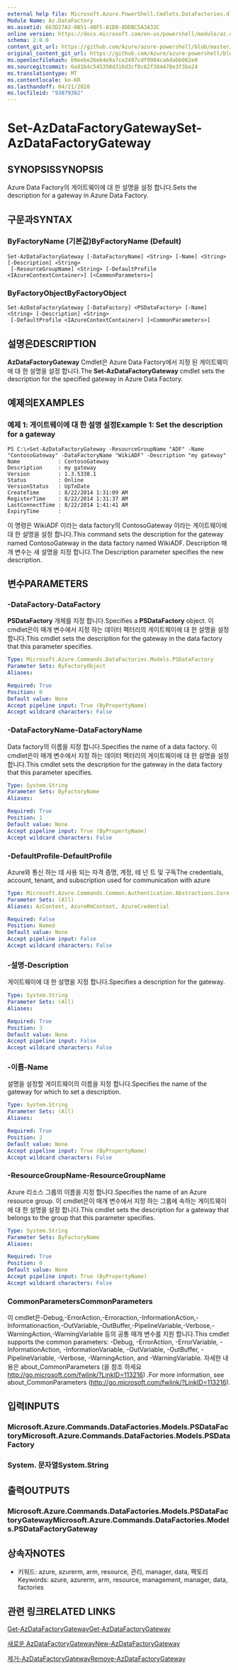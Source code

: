 ```yaml
---
external help file: Microsoft.Azure.PowerShell.Cmdlets.DataFactories.dll-Help.xml
Module Name: Az.DataFactory
ms.assetid: 663D27A3-0B51-48F5-81D0-8DDBC5A3A33C
online version: https://docs.microsoft.com/en-us/powershell/module/az.datafactory/set-azdatafactorygateway
schema: 2.0.0
content_git_url: https://github.com/Azure/azure-powershell/blob/master/src/DataFactory/DataFactoryV2/help/Set-AzDataFactoryGateway.md
original_content_git_url: https://github.com/Azure/azure-powershell/blob/master/src/DataFactory/DataFactoryV2/help/Set-AzDataFactoryGateway.md
ms.openlocfilehash: b9eebe26e64e9a7ce2497cdf9984ca6dabb062e0
ms.sourcegitcommit: 6a91b4c545350d316d3cf8c62f384478e3f3ba24
ms.translationtype: MT
ms.contentlocale: ko-KR
ms.lasthandoff: 04/21/2020
ms.locfileid: "93879382"
---
```

# <span data-ttu-id="99aa0-101">Set-AzDataFactoryGateway</span><span class="sxs-lookup"><span data-stu-id="99aa0-101">Set-AzDataFactoryGateway</span></span>

## <span data-ttu-id="99aa0-102">SYNOPSIS</span><span class="sxs-lookup"><span data-stu-id="99aa0-102">SYNOPSIS</span></span>
<span data-ttu-id="99aa0-103">Azure Data Factory의 게이트웨이에 대 한 설명을 설정 합니다.</span><span class="sxs-lookup"><span data-stu-id="99aa0-103">Sets the description for a gateway in Azure Data Factory.</span></span>

## <span data-ttu-id="99aa0-104">구문과</span><span class="sxs-lookup"><span data-stu-id="99aa0-104">SYNTAX</span></span>

### <span data-ttu-id="99aa0-105">ByFactoryName (기본값)</span><span class="sxs-lookup"><span data-stu-id="99aa0-105">ByFactoryName (Default)</span></span>
```
Set-AzDataFactoryGateway [-DataFactoryName] <String> [-Name] <String> [-Description] <String>
 [-ResourceGroupName] <String> [-DefaultProfile <IAzureContextContainer>] [<CommonParameters>]
```

### <span data-ttu-id="99aa0-106">ByFactoryObject</span><span class="sxs-lookup"><span data-stu-id="99aa0-106">ByFactoryObject</span></span>
```
Set-AzDataFactoryGateway [-DataFactory] <PSDataFactory> [-Name] <String> [-Description] <String>
 [-DefaultProfile <IAzureContextContainer>] [<CommonParameters>]
```

## <span data-ttu-id="99aa0-107">설명은</span><span class="sxs-lookup"><span data-stu-id="99aa0-107">DESCRIPTION</span></span>
<span data-ttu-id="99aa0-108">**AzDataFactoryGateway** Cmdlet은 Azure Data Factory에서 지정 된 게이트웨이에 대 한 설명을 설정 합니다.</span><span class="sxs-lookup"><span data-stu-id="99aa0-108">The **Set-AzDataFactoryGateway** cmdlet sets the description for the specified gateway in Azure Data Factory.</span></span>

## <span data-ttu-id="99aa0-109">예제의</span><span class="sxs-lookup"><span data-stu-id="99aa0-109">EXAMPLES</span></span>

### <span data-ttu-id="99aa0-110">예제 1: 게이트웨이에 대 한 설명 설정</span><span class="sxs-lookup"><span data-stu-id="99aa0-110">Example 1: Set the description for a gateway</span></span>
```
PS C:\>Set-AzDataFactoryGateway -ResourceGroupName "ADF" -Name "ContosoGateway" -DataFactoryName "WikiADF" -Description "my gateway"
Name            : ContosoGateway
Description     : my gateway
Version         : 1.3.5338.1
Status          : Online
VersionStatus   : UpToDate
CreateTime      : 8/22/2014 1:31:09 AM
RegisterTime    : 8/22/2014 1:31:37 AM
LastConnectTime : 8/22/2014 1:41:41 AM
ExpiryTime      :
```

<span data-ttu-id="99aa0-111">이 명령은 WikiADF 이라는 data factory의 ContosoGateway 이라는 게이트웨이에 대 한 설명을 설정 합니다.</span><span class="sxs-lookup"><span data-stu-id="99aa0-111">This command sets the description for the gateway named ContosoGateway in the data factory named WikiADF.</span></span>
<span data-ttu-id="99aa0-112">Description 매개 변수는 새 설명을 지정 합니다.</span><span class="sxs-lookup"><span data-stu-id="99aa0-112">The Description parameter specifies the new description.</span></span>

## <span data-ttu-id="99aa0-113">변수</span><span class="sxs-lookup"><span data-stu-id="99aa0-113">PARAMETERS</span></span>

### <span data-ttu-id="99aa0-114">-DataFactory</span><span class="sxs-lookup"><span data-stu-id="99aa0-114">-DataFactory</span></span>
<span data-ttu-id="99aa0-115">**PSDataFactory** 개체를 지정 합니다.</span><span class="sxs-lookup"><span data-stu-id="99aa0-115">Specifies a **PSDataFactory** object.</span></span>
<span data-ttu-id="99aa0-116">이 cmdlet은이 매개 변수에서 지정 하는 데이터 팩터리의 게이트웨이에 대 한 설명을 설정 합니다.</span><span class="sxs-lookup"><span data-stu-id="99aa0-116">This cmdlet sets the description for the gateway in the data factory that this parameter specifies.</span></span>

```yaml
Type: Microsoft.Azure.Commands.DataFactories.Models.PSDataFactory
Parameter Sets: ByFactoryObject
Aliases:

Required: True
Position: 0
Default value: None
Accept pipeline input: True (ByPropertyName)
Accept wildcard characters: False
```

### <span data-ttu-id="99aa0-117">-DataFactoryName</span><span class="sxs-lookup"><span data-stu-id="99aa0-117">-DataFactoryName</span></span>
<span data-ttu-id="99aa0-118">Data factory의 이름을 지정 합니다.</span><span class="sxs-lookup"><span data-stu-id="99aa0-118">Specifies the name of a data factory.</span></span>
<span data-ttu-id="99aa0-119">이 cmdlet은이 매개 변수에서 지정 하는 데이터 팩터리의 게이트웨이에 대 한 설명을 설정 합니다.</span><span class="sxs-lookup"><span data-stu-id="99aa0-119">This cmdlet sets the description for the gateway in the data factory that this parameter specifies.</span></span>

```yaml
Type: System.String
Parameter Sets: ByFactoryName
Aliases:

Required: True
Position: 1
Default value: None
Accept pipeline input: True (ByPropertyName)
Accept wildcard characters: False
```

### <span data-ttu-id="99aa0-120">-DefaultProfile</span><span class="sxs-lookup"><span data-stu-id="99aa0-120">-DefaultProfile</span></span>
<span data-ttu-id="99aa0-121">Azure와 통신 하는 데 사용 되는 자격 증명, 계정, 테 넌 트 및 구독</span><span class="sxs-lookup"><span data-stu-id="99aa0-121">The credentials, account, tenant, and subscription used for communication with azure</span></span>

```yaml
Type: Microsoft.Azure.Commands.Common.Authentication.Abstractions.Core.IAzureContextContainer
Parameter Sets: (All)
Aliases: AzContext, AzureRmContext, AzureCredential

Required: False
Position: Named
Default value: None
Accept pipeline input: False
Accept wildcard characters: False
```

### <span data-ttu-id="99aa0-122">-설명</span><span class="sxs-lookup"><span data-stu-id="99aa0-122">-Description</span></span>
<span data-ttu-id="99aa0-123">게이트웨이에 대 한 설명을 지정 합니다.</span><span class="sxs-lookup"><span data-stu-id="99aa0-123">Specifies a description for the gateway.</span></span>

```yaml
Type: System.String
Parameter Sets: (All)
Aliases:

Required: True
Position: 3
Default value: None
Accept pipeline input: False
Accept wildcard characters: False
```

### <span data-ttu-id="99aa0-124">-이름</span><span class="sxs-lookup"><span data-stu-id="99aa0-124">-Name</span></span>
<span data-ttu-id="99aa0-125">설명을 설정할 게이트웨이의 이름을 지정 합니다.</span><span class="sxs-lookup"><span data-stu-id="99aa0-125">Specifies the name of the gateway for which to set a description.</span></span>

```yaml
Type: System.String
Parameter Sets: (All)
Aliases:

Required: True
Position: 2
Default value: None
Accept pipeline input: True (ByPropertyName)
Accept wildcard characters: False
```

### <span data-ttu-id="99aa0-126">-ResourceGroupName</span><span class="sxs-lookup"><span data-stu-id="99aa0-126">-ResourceGroupName</span></span>
<span data-ttu-id="99aa0-127">Azure 리소스 그룹의 이름을 지정 합니다.</span><span class="sxs-lookup"><span data-stu-id="99aa0-127">Specifies the name of an Azure resource group.</span></span>
<span data-ttu-id="99aa0-128">이 cmdlet은이 매개 변수에서 지정 하는 그룹에 속하는 게이트웨이에 대 한 설명을 설정 합니다.</span><span class="sxs-lookup"><span data-stu-id="99aa0-128">This cmdlet sets the description for a gateway that belongs to the group that this parameter specifies.</span></span>

```yaml
Type: System.String
Parameter Sets: ByFactoryName
Aliases:

Required: True
Position: 0
Default value: None
Accept pipeline input: True (ByPropertyName)
Accept wildcard characters: False
```

### <span data-ttu-id="99aa0-129">CommonParameters</span><span class="sxs-lookup"><span data-stu-id="99aa0-129">CommonParameters</span></span>
<span data-ttu-id="99aa0-130">이 cmdlet은-Debug,-ErrorAction,-Erroraction,-InformationAction,-Informationaction,-OutVariable,-OutBuffer,-PipelineVariable,-Verbose,-WarningAction,-WarningVariable 등의 공통 매개 변수를 지원 합니다.</span><span class="sxs-lookup"><span data-stu-id="99aa0-130">This cmdlet supports the common parameters: -Debug, -ErrorAction, -ErrorVariable, -InformationAction, -InformationVariable, -OutVariable, -OutBuffer, -PipelineVariable, -Verbose, -WarningAction, and -WarningVariable.</span></span> <span data-ttu-id="99aa0-131">자세한 내용은 about_CommonParameters (을 참조 하세요 http://go.microsoft.com/fwlink/?LinkID=113216) .</span><span class="sxs-lookup"><span data-stu-id="99aa0-131">For more information, see about_CommonParameters (http://go.microsoft.com/fwlink/?LinkID=113216).</span></span>

## <span data-ttu-id="99aa0-132">입력</span><span class="sxs-lookup"><span data-stu-id="99aa0-132">INPUTS</span></span>

### <span data-ttu-id="99aa0-133">Microsoft.Azure.Commands.DataFactories.Models.PSDataFactory</span><span class="sxs-lookup"><span data-stu-id="99aa0-133">Microsoft.Azure.Commands.DataFactories.Models.PSDataFactory</span></span>

### <span data-ttu-id="99aa0-134">System. 문자열</span><span class="sxs-lookup"><span data-stu-id="99aa0-134">System.String</span></span>

## <span data-ttu-id="99aa0-135">출력</span><span class="sxs-lookup"><span data-stu-id="99aa0-135">OUTPUTS</span></span>

### <span data-ttu-id="99aa0-136">Microsoft.Azure.Commands.DataFactories.Models.PSDataFactoryGateway</span><span class="sxs-lookup"><span data-stu-id="99aa0-136">Microsoft.Azure.Commands.DataFactories.Models.PSDataFactoryGateway</span></span>

## <span data-ttu-id="99aa0-137">상속자</span><span class="sxs-lookup"><span data-stu-id="99aa0-137">NOTES</span></span>
* <span data-ttu-id="99aa0-138">키워드: azure, azurerm, arm, resource, 관리, manager, data, 팩토리</span><span class="sxs-lookup"><span data-stu-id="99aa0-138">Keywords: azure, azurerm, arm, resource, management, manager, data, factories</span></span>

## <span data-ttu-id="99aa0-139">관련 링크</span><span class="sxs-lookup"><span data-stu-id="99aa0-139">RELATED LINKS</span></span>

[<span data-ttu-id="99aa0-140">Get-AzDataFactoryGateway</span><span class="sxs-lookup"><span data-stu-id="99aa0-140">Get-AzDataFactoryGateway</span></span>](./Get-AzDataFactoryGateway.md)

[<span data-ttu-id="99aa0-141">새로운 AzDataFactoryGateway</span><span class="sxs-lookup"><span data-stu-id="99aa0-141">New-AzDataFactoryGateway</span></span>](./New-AzDataFactoryGateway.md)

[<span data-ttu-id="99aa0-142">제거-AzDataFactoryGateway</span><span class="sxs-lookup"><span data-stu-id="99aa0-142">Remove-AzDataFactoryGateway</span></span>](./Remove-AzDataFactoryGateway.md)


